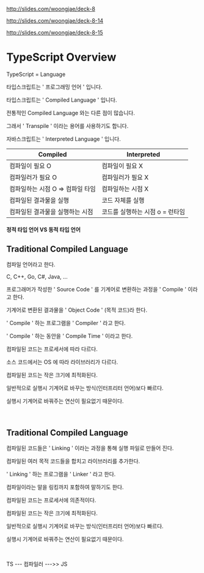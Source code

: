 http://slides.com/woongjae/deck-8

http://slides.com/woongjae/deck-8-14

http://slides.com/woongjae/deck-8-15

# TypeScript Overview

TypeScript = Language

타입스크립트는 ' 프로그래밍 언어 ' 입니다.

타입스크립트는 ' Compiled Language ' 입니다.

전통적인 Compiled Language 와는 다른 점이 많습니다.

그래서 ' Transpile ' 이라는 용어를 사용하기도 합니다.

자바스크립트는 ' Interpreted Language ' 입니다.

| Compiled                         | Interpreted                     |
| -------------------------------- | ------------------------------- |
| 컴파일이 필요 O                  | 컴파일이 필요 X                 |
| 컴파일러가 필요 O                | 컴파일러가 필요 X               |
| 컴파일하는 시점 O => 컴파일 타임 | 컴파일하는 시점 X               |
| 컴파일된 결과물을 실행           | 코드 자체를 실행                |
| 컴파일된 결과물을 실행하는 시점  | 코드를 실행하는 시점 o = 런타임 |

#### 정적 타입 언어 VS 동적 타입 언어

## Traditional Compiled Language

컴파일 언어라고 한다.

C, C++, Go, C#, Java, ...

프로그래머가 작성한 ' Source Code ' 를 기계어로 변환하는 과정을 ' Compile ' 이라고 한다.

기계어로 변환된 결과물을 ' Object Code ' (목적 코드)라 한다.

' Compile ' 하는 프로그램을 ' Compiler ' 라고 한다.

' Compile ' 하는 동안을 ' Compile Time ' 이라고 한다.

컴파일된 코드는 프로세서에 따라 다르다.

소스 코드에서는 OS 에 따라 라이브러리가 다르다.

컴파일된 코드는 작은 크기에 최적화된다.

일반적으로 실행시 기계어로 바꾸는 방식(인터프리터 언어)보다 빠르다.

실행시 기계어로 바꿔주는 연산이 필요없기 때문이다.

<br>

## Traditional Compiled Language

컴파일된 코드들은 ' Linking ' 이라는 과정을 통해 실행 파일로 만들어 진다.

컴파일된 여러 목적 코드들을 합치고 라이브러리를 추가한다.

' Linking ' 하는 프로그램을 ' Linker ' 라고 한다.

컴파일이라는 말을 링킹까지 포함하여 말하기도 한다.

컴파일된 코드는 프로세서에 의존적이다.

컴파일된 코드는 작은 크기에 최적화된다.

일반적으로 실행시 기계어로 바꾸는 방식(인터프리터 언어)보다 빠르다.

실행시 기계어로 바꿔주는 연산이 필요없기 때문이다.

<br>

TS --- 컴파일러 --->> JS
